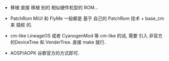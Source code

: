 - 移植
直接 移植 别的 相似硬件机型的 ROM...

- PatchRom
MiUI 和 FlyMe 一般都是 基于 自己的 PatchRom 技术 + base_cm 来 插桩 的.

- cm-like
LineageOS 或者 CyanogenMod 等 cm-like 的话, 需要 引入 非官方的DeviceTree 和 VenderTree. 直接 make 就行.

- AOSP/AOPK
谷歌官方的方式即可.
